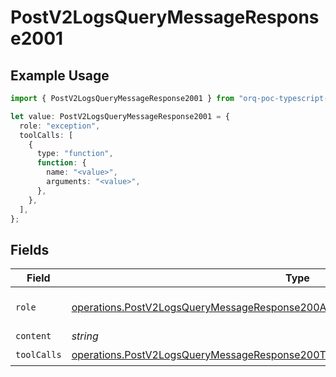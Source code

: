 # PostV2LogsQueryMessageResponse2001

## Example Usage

```typescript
import { PostV2LogsQueryMessageResponse2001 } from "orq-poc-typescript-multi-env-version/models/operations";

let value: PostV2LogsQueryMessageResponse2001 = {
  role: "exception",
  toolCalls: [
    {
      type: "function",
      function: {
        name: "<value>",
        arguments: "<value>",
      },
    },
  ],
};
```

## Fields

| Field                                                                                                                                                                                  | Type                                                                                                                                                                                   | Required                                                                                                                                                                               | Description                                                                                                                                                                            |
| -------------------------------------------------------------------------------------------------------------------------------------------------------------------------------------- | -------------------------------------------------------------------------------------------------------------------------------------------------------------------------------------- | -------------------------------------------------------------------------------------------------------------------------------------------------------------------------------------- | -------------------------------------------------------------------------------------------------------------------------------------------------------------------------------------- |
| `role`                                                                                                                                                                                 | [operations.PostV2LogsQueryMessageResponse200ApplicationJSONResponseBodyItems4Role](../../models/operations/postv2logsquerymessageresponse200applicationjsonresponsebodyitems4role.md) | :heavy_check_mark:                                                                                                                                                                     | The role of the prompt message                                                                                                                                                         |
| `content`                                                                                                                                                                              | *string*                                                                                                                                                                               | :heavy_minus_sign:                                                                                                                                                                     | N/A                                                                                                                                                                                    |
| `toolCalls`                                                                                                                                                                            | [operations.PostV2LogsQueryMessageResponse200ToolCalls](../../models/operations/postv2logsquerymessageresponse200toolcalls.md)[]                                                       | :heavy_check_mark:                                                                                                                                                                     | N/A                                                                                                                                                                                    |